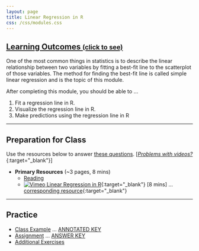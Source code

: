 ```yaml
---
layout: page
title: Linear Regression in R
css: /css/modules.css
---
```


<div class="panel-group-ILOs">
  <div class="panel panel-default">
    <div class="panel-heading">
      <h2 class="panel-title">
        <a data-toggle="collapse" href="#ILOs">Learning Outcomes <small>(click to see)</small></a>
      </h2>
    </div>
    <div id="ILOs" class="panel-collapse collapse">
      <div class="panel-body">
One of the most common things in statistics is to describe the linear relationship between two variables by fitting a best-fit line to the scatterplot of those variables.  The method for finding the best-fit line is called simple linear regression and is the topic of this module.

<p>After completing this module, you should be able to ...</p>

<ol>
  <li>Fit a regression line in R.</li>
  <li>Visualize the regression line in R.</li>
  <li>Make predictions using the regression line in R</li>
</ol>
      </div>
    </div>
  </div>
</div>

----

## Preparation for Class

Use the resources below to answer [these questions](Prep/RRegression). [[*Problems with videos?*](../resources/FAQ/FAQs/videos){:target="_blank"}]

* **Primary Resources** (~3 pages, 8 mins)
  * [Reading](bookR/RRegression.html)
  * [![Vimeo](../img/dhovid.png) Linear Regression in R](){:target="_blank"} [8 mins] ... [corresponding resource](HO/Penguins.html#RRegression){:target="_blank"}

----

## Practice

* [Class Example](CE/RRegression_CExmpl) ... [ANNOTATED KEY](CE/KEY_RRegression_CExmpl)
* [Assignment](CE/RRegression_CE1) ... [ANSWER KEY](CE/KEY_RRegression_CE)
* [Additional Exercises](CE/RRegression_CE2)

<!---
&nbsp;

----

## Archived Materials

* [![Vimeo](../img/dhovid.png) Linear Regression in R](https://vimeo.com/user45324800/regression1){:target="_blank"} [8 mins]

--->
